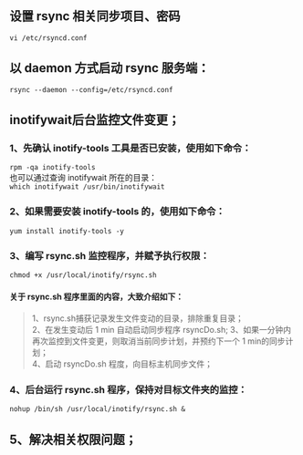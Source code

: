 ## 设置 rsync 相关同步项目、密码
```vi /etc/rsyncd.conf```
## 以 daemon 方式启动 rsync 服务端：
```
rsync --daemon --config=/etc/rsyncd.conf
```
## inotifywait后台监控文件变更； 
### 1、先确认 inotify-tools 工具是否已安装，使用如下命令：
```rpm -qa inotify-tools```  
也可以通过查询 inotifywait 所在的目录：  
```which inotifywait /usr/bin/inotifywait```
### 2、如果需要安装 inotify-tools 的，使用如下命令：
```yum install inotify-tools -y```
### 3、编写 rsync.sh 监控程序，并赋予执行权限：
```chmod +x /usr/local/inotify/rsync.sh```
#### 关于 rsync.sh 程序里面的内容，大致介绍如下：
> 1、rsync.sh捕获记录发生文件变动的目录，排除重复目录；  
> 2、在发生变动后 1 min 自动启动同步程序 rsyncDo.sh;
> 3、如果一分钟内再次监控到文件变更，则取消当前同步计划，并预约下一个 1 min的同步计划；  
> 4、启动 rsyncDo.sh 程度，向目标主机同步文件；

### 4、后台运行 rsync.sh 程序，保持对目标文件夹的监控：
```nohup /bin/sh /usr/local/inotify/rsync.sh &```

  
## 5、解决相关权限问题；  